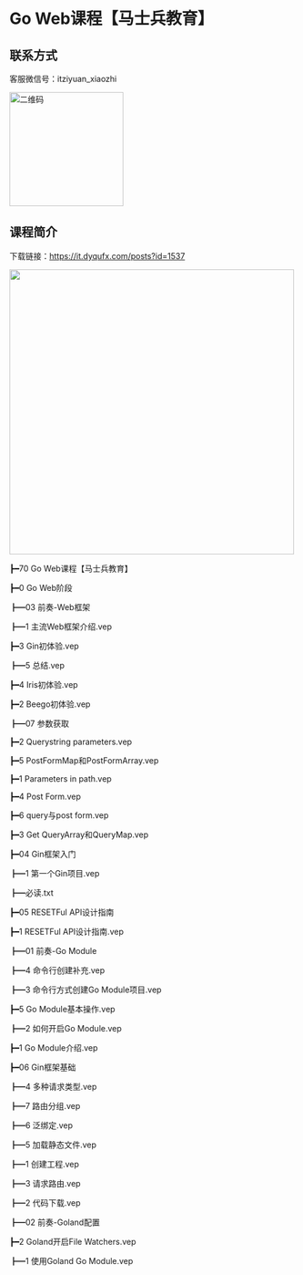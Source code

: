 # Go Web课程【马士兵教育】

## 联系方式

客服微信号：itziyuan_xiaozhi

<img src="https://ziyuanyun.oss-cn-guangzhou.aliyuncs.com/common/20240614073449/666b82192834a.jpg" width="200" height="200" alt="二维码">

## 课程简介

下载链接：https://it.dyqufx.com/posts?id=1537

<img src="https://ziyuanyun.oss-cn-guangzhou.aliyuncs.com/yun/20240515224326/6644ca0e92b22.jpg" width="500" alt="">

  ┣━70 Go Web课程【马士兵教育】

 ┣━0 Go Web阶段

 ┣━03 前奏-Web框架

 ┣━1 主流Web框架介绍.vep

 ┣━3 Gin初体验.vep

 ┣━5 总结.vep

 ┣━4 Iris初体验.vep

 ┣━2 Beego初体验.vep

 ┣━07 参数获取

 ┣━2 Querystring parameters.vep

 ┣━5 PostFormMap和PostFormArray.vep

 ┣━1 Parameters in path.vep

 ┣━4 Post Form.vep

 ┣━6 query与post form.vep

 ┣━3 Get QueryArray和QueryMap.vep

 ┣━04 Gin框架入门

 ┣━1 第一个Gin项目.vep

 ┣━必读.txt

 ┣━05 RESETFul API设计指南

 ┣━1 RESETFul API设计指南.vep

 ┣━01 前奏-Go Module

 ┣━4 命令行创建补充.vep

 ┣━3 命令行方式创建Go Module项目.vep

 ┣━5 Go Module基本操作.vep

 ┣━2 如何开启Go Module.vep

 ┣━1 Go Module介绍.vep

 ┣━06 Gin框架基础

 ┣━4 多种请求类型.vep

 ┣━7 路由分组.vep

 ┣━6 泛绑定.vep

 ┣━5 加载静态文件.vep

 ┣━1 创建工程.vep

 ┣━3 请求路由.vep

 ┣━2 代码下载.vep

 ┣━02 前奏-Goland配置

 ┣━2 Goland开启File Watchers.vep

 ┣━1 使用Goland Go Module.vep

  